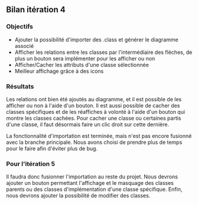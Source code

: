 ## Bilan itération 4

### Objectifs
- Ajouter la possibilité d'importer des .class et générer le diagramme associé
- Afficher les relations entre les classes par l'intermédiaire des flèches, de plus un bouton sera implémenter pour les afficher ou non
- Afficher/Cacher les attributs d'une classe sélectionnée
- Meilleur affichage grâce à des icons

### Résultats
Les relations ont bien été ajoutés au diagramme, et il est possible de les afficher ou non à l'aide d'un bouton. Il est aussi possible de cacher des classes spécifiques et de les réaffiches à volonté à l'aide d'un bouton qui montre les classes cachées. Pour cacher une classe ou certaines partis d'une classe, il faut désormais faire un clic droit sur cette dernière.

La fonctionnalité d'importation est terminée, mais n'est pas encore fusionné avec la branche principale. Nous avons choisi de prendre plus de temps pour le faire afin d'éviter plus de bug.

### Pour l'itération 5
Il faudra donc fusionner l'importation au reste du projet. Nous devrons ajouter un bouton permettant l'affichage et le masquage des classes parents ou des classes d'implémentation d'une classe spécifique. Enfin, nous devrons ajouter la possibilité de modifier des classes.